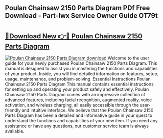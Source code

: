 ## Poulan Chainsaw 2150 Parts Diagram PDf Free Download - Part-Iwx Service Owner Guide OT79t

# <h2><a href="http://dfo8ff.blite.top/?on=Poulan+Chainsaw+2150+Parts+Diagram">🔗Download New 👉🔴 Poulan Chainsaw 2150 Parts Diagram</a></h2>

[![Poulan Chainsaw 2150 Parts Diagram download](https://i.imgur.com/lujVjoI.png)](http://dfo8ff.blite.top/?on=Poulan+Chainsaw+2150+Parts+Diagram)
Welcome to the user guide for your newly purchased Poulan Chainsaw 2150 Parts Diagram. This manual is designed to assist you in mastering the functions and capabilities of your product. Inside, you will find detailed information on features, setup, usage, maintenance, and problem-solving. Essential Instructions Poulan Chainsaw 2150 Parts Diagram This manual contains essential instructions for setting up and operating your product safely and effectively. Poulan Chainsaw 2150 Parts Diagram comes with an impressive collection of advanced features, including facial recognition, augmented reality, voice activation, and wireless charging, all easily accessible through the user-friendly and intuitive interface. We believe that the Poulan Chainsaw 2150 Parts Diagram has been a detailed and informative guide in your quest to understand the functions and capabilities of your new item. If you need any assistance or have any questions, our customer service team is always available.
